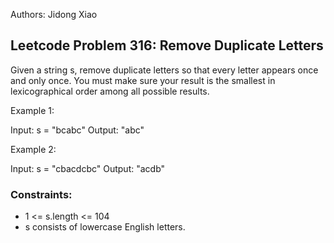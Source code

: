 Authors: Jidong Xiao  

## Leetcode Problem 316: Remove Duplicate Letters

Given a string s, remove duplicate letters so that every letter appears once and only once. You must make sure your result is the smallest in lexicographical order among all possible results.

Example 1:

Input: s = "bcabc"
Output: "abc"

Example 2:

Input: s = "cbacdcbc"
Output: "acdb"

### Constraints:

- 1 <= s.length <= 104
- s consists of lowercase English letters.
